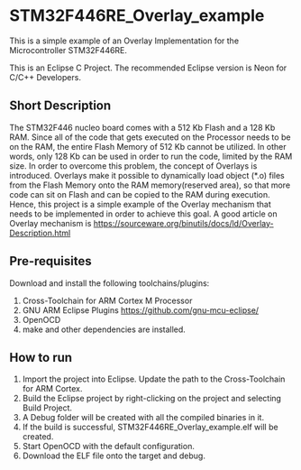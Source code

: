 # STM32F446RE_Overlay_example
This is a simple example of an Overlay Implementation for the Microcontroller STM32F446RE.

This is an Eclipse C Project. The recommended Eclipse version is Neon for C/C++ Developers.

## Short Description
The STM32F446 nucleo board comes with a 512 Kb Flash and a 128 Kb RAM.
Since all of the code that gets executed on the Processor needs to be on the RAM, the entire Flash 
Memory of 512 Kb cannot be utilized. In other words, only 128 Kb can be used in order to
run the code, limited by the RAM size. In order to overcome this problem, the concept of Overlays
is introduced. Overlays make it possible to dynamically load object (*.o) files from the Flash
Memory onto the RAM memory(reserved area), so that more code can sit on Flash and can be copied
to the RAM during execution. Hence, this project is a simple example of the Overlay
mechanism that needs to be implemented in order to achieve this goal.
A good article on Overlay mechanism is https://sourceware.org/binutils/docs/ld/Overlay-Description.html

## Pre-requisites
Download and install the following toolchains/plugins:
1. Cross-Toolchain for ARM Cortex M Processor
2. GNU ARM Eclipse Plugins  https://github.com/gnu-mcu-eclipse/
3. OpenOCD
4. make and other dependencies are installed.

## How to run
1. Import the project into Eclipse. Update the path to the Cross-Toolchain for ARM Cortex.
2. Build the Eclipse project by right-clicking on the project and selecting Build Project.
3. A Debug folder will be created with all the compiled binaries in it.
4. If the build is successful, STM32F446RE_Overlay_example.elf will be created.
5. Start OpenOCD with the default configuration.
6. Download the ELF file onto the target and debug.

